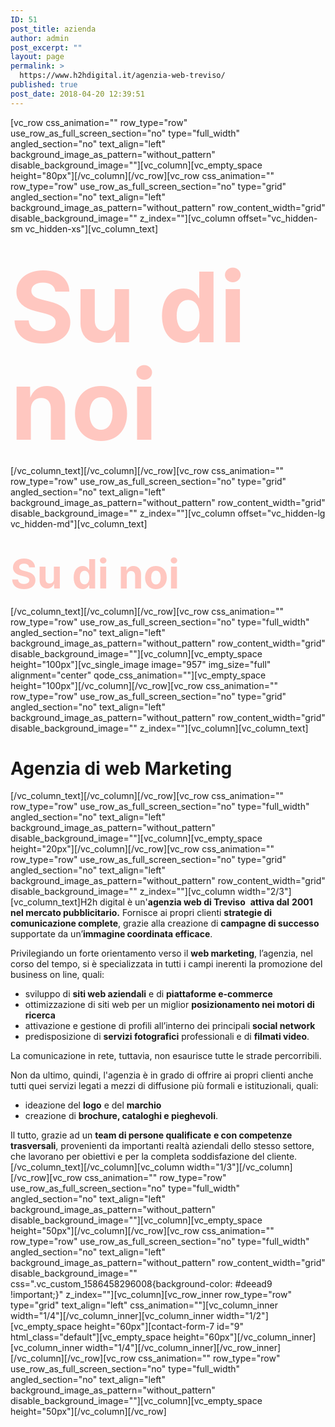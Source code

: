 ```yaml
---
ID: 51
post_title: azienda
author: admin
post_excerpt: ""
layout: page
permalink: >
  https://www.h2hdigital.it/agenzia-web-treviso/
published: true
post_date: 2018-04-20 12:39:51
---
```

[vc_row css_animation="" row_type="row" use_row_as_full_screen_section="no" type="full_width" angled_section="no" text_align="left" background_image_as_pattern="without_pattern" disable_background_image=""][vc_column][vc_empty_space height="80px"][/vc_column][/vc_row][vc_row css_animation="" row_type="row" use_row_as_full_screen_section="no" type="grid" angled_section="no" text_align="left" background_image_as_pattern="without_pattern" row_content_width="grid" disable_background_image="" z_index=""][vc_column offset="vc_hidden-sm vc_hidden-xs"][vc_column_text]
<h1><span style="color: #ffc7c0; font-size: 156px; line-height: 156px; letter-spacing: 0px;">Su di noi</span></h1>
[/vc_column_text][/vc_column][/vc_row][vc_row css_animation="" row_type="row" use_row_as_full_screen_section="no" type="grid" angled_section="no" text_align="left" background_image_as_pattern="without_pattern" row_content_width="grid" disable_background_image="" z_index=""][vc_column offset="vc_hidden-lg vc_hidden-md"][vc_column_text]
<h1><span style="color: #ffc7c0; font-size: 65px; line-height: 65px; letter-spacing: 0px;">Su di noi</span></h1>
[/vc_column_text][/vc_column][/vc_row][vc_row css_animation="" row_type="row" use_row_as_full_screen_section="no" type="full_width" angled_section="no" text_align="left" background_image_as_pattern="without_pattern" row_content_width="grid" disable_background_image=""][vc_column][vc_empty_space height="100px"][vc_single_image image="957" img_size="full" alignment="center" qode_css_animation=""][vc_empty_space height="100px"][/vc_column][/vc_row][vc_row css_animation="" row_type="row" use_row_as_full_screen_section="no" type="grid" angled_section="no" text_align="left" background_image_as_pattern="without_pattern" row_content_width="grid" disable_background_image="" z_index=""][vc_column][vc_column_text]
<h1>Agenzia di web Marketing</h1>
[/vc_column_text][/vc_column][/vc_row][vc_row css_animation="" row_type="row" use_row_as_full_screen_section="no" type="full_width" angled_section="no" text_align="left" background_image_as_pattern="without_pattern" disable_background_image=""][vc_column][vc_empty_space height="20px"][/vc_column][/vc_row][vc_row css_animation="" row_type="row" use_row_as_full_screen_section="no" type="grid" angled_section="no" text_align="left" background_image_as_pattern="without_pattern" row_content_width="grid" disable_background_image="" z_index=""][vc_column width="2/3"][vc_column_text]H2h digital è un'<strong>agenzia web di Treviso</strong>  <strong>attiva dal</strong> <strong>2001 nel mercato pubblicitario.</strong> Fornisce ai propri clienti <strong>strategie di comunicazione complete</strong>, grazie alla creazione di <strong>campagne di successo</strong> supportate da un’<strong>immagine coordinata efficace</strong>.

Privilegiando un forte orientamento verso il <strong>web marketing</strong>, l’agenzia, nel corso del tempo, si è specializzata in tutti i campi inerenti la promozione del business on line, quali:
<ul>
 	<li>sviluppo di <strong>siti web aziendali</strong> e di <strong>piattaforme e-commerce</strong></li>
 	<li>ottimizzazione di siti web per un miglior <strong>posizionamento nei motori di ricerca</strong></li>
 	<li>attivazione e gestione di profili all’interno dei principali <strong>social network</strong></li>
 	<li>predisposizione di <strong>servizi fotografici</strong> professionali e di <strong>filmati video</strong>.</li>
</ul>
La comunicazione in rete, tuttavia, non esaurisce tutte le strade percorribili.

Non da ultimo, quindi, l'agenzia è in grado di offrire ai propri clienti anche tutti quei servizi legati a mezzi di diffusione più formali e istituzionali, quali:
<ul>
 	<li>ideazione del <strong>logo</strong> e del <strong>marchio</strong></li>
 	<li>creazione di <strong>brochure, cataloghi e pieghevoli</strong>.</li>
</ul>
Il tutto, grazie ad un <strong>team di persone qualificate</strong> <strong>e con competenze trasversali</strong>, provenienti da importanti realtà aziendali dello stesso settore, che lavorano per obiettivi e per la completa soddisfazione del cliente.[/vc_column_text][/vc_column][vc_column width="1/3"][/vc_column][/vc_row][vc_row css_animation="" row_type="row" use_row_as_full_screen_section="no" type="full_width" angled_section="no" text_align="left" background_image_as_pattern="without_pattern" disable_background_image=""][vc_column][vc_empty_space height="50px"][/vc_column][/vc_row][vc_row css_animation="" row_type="row" use_row_as_full_screen_section="no" type="full_width" angled_section="no" text_align="left" background_image_as_pattern="without_pattern" row_content_width="grid" disable_background_image="" css=".vc_custom_1586458296008{background-color: #deead9 !important;}" z_index=""][vc_column][vc_row_inner row_type="row" type="grid" text_align="left" css_animation=""][vc_column_inner width="1/4"][/vc_column_inner][vc_column_inner width="1/2"][vc_empty_space height="60px"][contact-form-7 id="9" html_class="default"][vc_empty_space height="60px"][/vc_column_inner][vc_column_inner width="1/4"][/vc_column_inner][/vc_row_inner][/vc_column][/vc_row][vc_row css_animation="" row_type="row" use_row_as_full_screen_section="no" type="full_width" angled_section="no" text_align="left" background_image_as_pattern="without_pattern" disable_background_image=""][vc_column][vc_empty_space height="50px"][/vc_column][/vc_row]